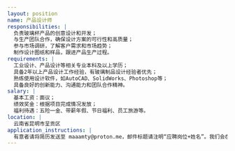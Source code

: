 ```yaml
---
layout: position
name: 产品设计师
responsibilities: |
  负责玻璃杯产品的创意设计和开发；
  与生产团队合作，确保设计方案的可行性和高质量；
  参与市场调研，了解客户需求和市场趋势；
  制作设计图纸和样品，跟进产品生产过程。
requirements: |
  工业设计、产品设计等相关专业本科及以上学历；
  具备2年以上产品设计工作经验，有玻璃制品设计经验者优先；
  熟练使用设计软件，如AutoCAD、SolidWorks、Photoshop等；
  具备良好的创新能力、沟通能力和团队合作精神。
salary: |
  基本工资：面议；
  绩效奖金：根据项目完成情况发放；
  福利待遇：五险一金、带薪年假、节日福利、员工旅游等。
location: |
  云南省昆明市呈贡区   
application_instructions: |
  有意者请将简历发送至 maaamty@proton.me，邮件标题请注明“应聘岗位+姓名”。我们会在收到简历后的5个工作日内与符合条件的应聘者联系，安排线上面试。
---
```

